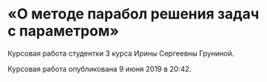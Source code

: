 # «О методе парабол решения задач с параметром»

Курсовая работа студентки 3 курса Ирины Сергеевны Груниной.

Курсовая работа опубликована 9 июня 2019 в 20:42.
